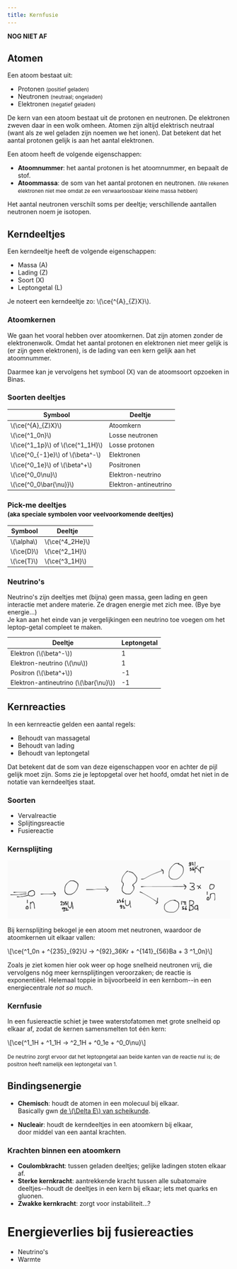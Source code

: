 ```yaml
---
title: Kernfusie
---
```


**NOG NIET AF**

## Atomen

Een atoom bestaat uit:

- Protonen <small>(positief geladen)</small>
- Neutronen <small>(neutraal; ongeladen)</small>
- Elektronen <small>(negatief geladen)</small>

De kern van een atoom bestaat uit de protonen en neutronen. De elektronen zweven daar in een wolk omheen. Atomen zijn altijd elektrisch neutraal (want als ze wel geladen zijn noemen we het ionen). Dat betekent dat het aantal protonen gelijk is aan het aantal elektronen.

Een atoom heeft de volgende eigenschappen:

- **Atoomnummer**: het aantal protonen is het atoomnummer, en bepaalt de stof.
- **Atoommassa**: de som van het aantal protonen en neutronen. <small>(We rekenen elektronen niet mee omdat ze een verwaarloosbaar kleine massa hebben)</small>

Het aantal neutronen verschilt soms per deeltje; verschillende aantallen neutronen noem je isotopen.

## Kerndeeltjes

Een kerndeeltje heeft de volgende eigenschappen:

- Massa (A)
- Lading (Z)
- Soort (X)
- Leptongetal (L)

Je noteert een kerndeeltje zo: \\(\ce{^{A}_\{Z}X}\\).

### Atoomkernen

We gaan het vooral hebben over atoomkernen. Dat zijn atomen zonder de elektronenwolk. Omdat het aantal protonen en elektronen niet meer gelijk is (er zijn geen elektronen), is de lading van een kern gelijk aan het atoomnummer.

Daarmee kan je vervolgens het symbool (X) van de atoomsoort opzoeken in Binas.

### Soorten deeltjes

| Symbool                              | Deeltje               |
|--------------------------------------|-----------------------|
| \\(\ce{^{A}_\{Z}X}\\)                | Atoomkern             |
| \\(\ce{^1_0n}\\)                     | Losse neutronen       |
| \\(\ce{^1_1p}\\) of \\(\ce{^1_1H}\\) | Losse protonen        |
| \\(\ce{^0_{-1}e}\\) of \\(\beta^-\\) | Elektronen            |
| \\(\ce{^0_1e}\\) of \\(\beta^+\\)    | Positronen            |
| \\(\ce{^0_0\nu}\\)                   | Elektron-neutrino     |
| \\(\ce{^0_0\bar{\nu}}\\)             | Elektron-antineutrino |

### Pick-me deeltjes<br><small>(aka speciale symbolen voor veelvoorkomende deeltjes)</small>

| Symbool      | Deeltje               |
|--------------|-----------------------|
| \\(\alpha\\) | \\(\ce{^4_2He}\\)     |
| \\(\ce{D}\\) | \\(\ce{^2_1H}\\)      |
| \\(\ce{T}\\) | \\(\ce{^3_1H}\\)      |

### Neutrino's

Neutrino's zijn deeltjes met (bijna) geen massa, geen lading en geen interactie met andere materie. Ze dragen energie met zich mee. (Bye bye energie...)  
Je kan aan het einde van je vergelijkingen een neutrino toe voegen om het leptop-getal compleet te maken.

| Deeltje                                 | Leptongetal |
|-----------------------------------------|-------------|
| Elektron (\\(\beta^-\\))                | 1           |
| Elektron-neutrino (\\(\nu\\))           | 1           |
| Positron (\\(\beta^+\\))                | -1          |
| Elektron-antineutrino (\\(\bar{\nu}\\)) | -1          |

## Kernreacties

In een kernreactie gelden een aantal regels:

- Behoudt van massagetal
- Behoudt van lading
- Behoudt van leptongetal

Dat betekent dat de som van deze eigenschappen voor en achter de pijl gelijk moet zijn. Soms zie je leptopgetal over het hoofd, omdat het niet in de notatie van kerndeeltjes staat.

### Soorten

- Vervalreactie
- Splijtingsreactie
- Fusiereactie

### Kernsplijting

![Schematische weergave van de splijting van U-235](kernsplijting.jpeg)

Bij kernsplijting bekogel je een atoom met neutronen, waardoor de atoomkernen uit elkaar vallen:

\\[\ce{^1_0n + ^{235}\_{92}U -> ^{92}\_36Kr + ^{141}\_{56}Ba + 3 ^1_0n}\\]

Zoals je ziet komen hier ook weer op hoge snelheid neutronen vrij, die vervolgens nóg meer kernsplijtingen veroorzaken; de reactie is exponentiëel. Helemaal toppie in bijvoorbeeld in een kernbom--in een energiecentrale *not so much*.

### Kernfusie

In een fusiereactie schiet je twee waterstofatomen met grote snelheid op elkaar af, zodat de kernen samensmelten tot één kern:

\\[\ce{^1_1H + ^1_1H -> ^2_1H + ^0_1e + ^0_0\nu}\\]

<small>De neutrino zorgt ervoor dat het leptopngetal aan beide kanten van de reactie nul is; de positron heeft namelijk een leptongetal van 1.</small>

## Bindingsenergie

- **Chemisch**: houdt de atomen in een molecuul bij elkaar.  
  Basically gwn [de \\(\Delta E\\) van scheikunde](/5VWO/TW1/Scheikunde.md).

- **Nucleair**: houdt de kerndeeltjes in een atoomkern bij elkaar,  
  door middel van een aantal krachten.

### Krachten binnen een atoomkern

- **Coulombkracht**: tussen geladen deeltjes; gelijke ladingen stoten elkaar af.
- **Sterke kernkracht**: aantrekkende kracht tussen alle subatomaire deeltjes--houdt de deeltjes in een kern bij elkaar; iets met quarks en gluonen.
- **Zwakke kernkracht**: zorgt voor instabiliteit...?

# Energieverlies bij fusiereacties

- Neutrino's
- Warmte